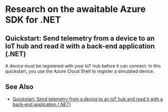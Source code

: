 # Research on the awaitable Azure SDK for .NET

## Quickstart: Send telemetry from a device to an IoT hub and read it with a back-end application (.NET)

A device must be registered with your IoT hub before it can connect. In this quickstart, you use the Azure Cloud Shell to register a simulated device.

## See Also

- [Quickstart: Send telemetry from a device to an IoT hub and read it with a back-end application (.NET)](https://docs.microsoft.com/EN-us/azure/iot-hub/quickstart-send-telemetry-dotnet#clean-up-resources)